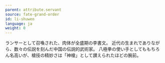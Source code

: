 ```yaml
---
parent: attribute.servant
source: fate-grand-order
id: li-shuwen
language: ja
weight: 0
---
```


ランサーとして召喚された、肉体が全盛期の李書文。
近代の生まれでありながら、数々の伝説を刻んだ中国の伝説的武術家。
八極拳の使い手としてももちろん名高いが、槍技の精妙さは「神槍」として讃えられたほどの腕前。
